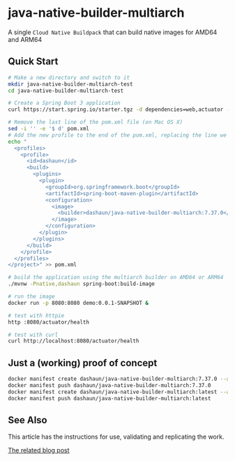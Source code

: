 # java-native-builder-multiarch
A single `Cloud Native Buildpack` that can build native images for AMD64 and ARM64

## Quick Start

```bash
# Make a new directory and switch to it
mkdir java-native-builder-multiarch-test
cd java-native-builder-multiarch-test

# Create a Spring Boot 3 application
curl https://start.spring.io/starter.tgz -d dependencies=web,actuator -d javaVersion=17 -d bootVersion=3.0.0-SNAPSHOT -d type=maven-project | tar -xzf -

# Remove the last line of the pom.xml file (on Mac OS X)
sed -i '' -e '$ d' pom.xml
# Add the new profile to the end of the pom.xml, replacing the line we just deleted
echo "
  <profiles>
    <profile>
      <id>dashaun</id>
      <build>
        <plugins>
          <plugin>
            <groupId>org.springframework.boot</groupId>
            <artifactId>spring-boot-maven-plugin</artifactId>
            <configuration>
              <image>
                <builder>dashaun/java-native-builder-multiarch:7.37.0</builder>
              </image>
            </configuration>
          </plugin>
        </plugins>
      </build>
    </profile>
  </profiles>
</project>" >> pom.xml 

# build the application using the multiarch builder on AMD64 or ARM64
./mvnw -Pnative,dashaun spring-boot:build-image

# run the image
docker run -p 8080:8080 demo:0.0.1-SNAPSHOT &

# test with httpie
http :8080/actuator/health

# test with curl
curl http://localhost:8080/actuator/health
```

## Just a (working) proof of concept

```bash
docker manifest create dashaun/java-native-builder-multiarch:7.37.0 --amend dashaun/java-native-builder-arm64:7.37.0 --amend paketobuildpacks/builder:tiny
docker manifest push dashaun/java-native-builder-multiarch:7.37.0
docker manifest create dashaun/java-native-builder-multiarch:latest --amend dashaun/java-native-builder-arm64:7.37.0 --amend paketobuildpacks/builder:tiny
docker manifest push dashaun/java-native-builder-multiarch:latest
```

## See Also

This article has the instructions for use, validating and replicating the work.

[The related blog post](https://dashaun.com/posts/multiarch-builder-poc/)

